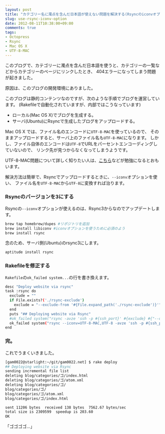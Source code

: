 ```yaml
---
layout: post
title: "カテゴリー名に濁点を含んだ日本語が使えない問題を解決する(Rsyncのiconvオプションを使う)"
slug: use-rsync-iconv-option
date: 2012-08-11T10:38:00+09:00
comments: true
tags:
- Octopress
- Rsync
- Mac OS X
- UTF-8-MAC
---
```


このブログで、カテゴリーに濁点を含んだ日本語を使うと、カテゴリーの一覧などからカテゴリーのページにリンクしたとき、
404エラーになってしまう問題が起きました。

原因は、このブログの開発環境にありました。

このブログは静的コンテンツなのですが、次のような手順でブログを運営しています。
(Rakefileで自動化されていますが、内部ではこうなっています)

* ローカル(Mac OS X)でブログを生成する。
* サーバ(Ubuntu)にRsyncで生成したブログをアップロードする。

Mac OS X では、ファイル名のエンコードに`UTF-8-MAC`を使っているので、
そのままアップロードすると、サーバ上のファイル名も`UTF-8-MAC`になります。
しかし、ファイル自体のエンコードは`UTF-8`でURLをパーセントエンコーディングしていないので、
リンク先が見つからなくなってしまうようです。

UTF-8-MAC問題について詳しく知りたい人は、[こちら](http://d.hatena.ne.jp/miau/20110805/1312555736)などが勉強になるとおもいます。

解決方法は簡単で、Rsyncでアップロードするときに、`--iconv`オプションを使い、
ファイル名を`UTF-8-MAC`から`UTF-8`に変換すれば治ります。

### Rsyncのバージョンを3にする

Rsyncの`--iconv`オプションが使えるのは、Rsync3からなのでアップデートします。

```bash
brew tap homebrew/dupes #リポジトリを追加
brew install libiconv #iconvオプションを使うために必須のよう
brew install rsync
```

念のため、サーバ側(Ubuntu)のrsync3にします。

```bash
aptitude install rsync
```

### Rakefileを修正する

`Rakefile`の`ok_failed system...`の行を書き換えます。

```bash
desc "Deploy website via rsync"
task :rsync do
  exclude = ""
  if File.exists?('./rsync-exclude')
    exclude = "--exclude-from '#{File.expand_path('./rsync-exclude')}'"
  end
  puts "## Deploying website via Rsync"
  #ok_failed system("rsync -avze 'ssh -p #{ssh_port}' #{exclude} #{"--delete" unless rsync_delete == false} #{public_dir}/ #{ssh_user}:#{document_root}")
  ok_failed system("rsync --iconv=UTF-8-MAC,UTF-8 -avze 'ssh -p #{ssh_port}' #{exclude} #{"--delete" unless rsync_delete == false} #{public_dir}/ #{ssh_user}:#{document_root}")
end
```

### 完。

これでうまくいきました。

```bash
[gam0022@starlight:~/git/gam0022.net] $ rake deploy
## Deploying website via Rsync
sending incremental file list
deleting blog/categories/ゴ/index.html
deleting blog/categories/ゴ/atom.xml
deleting blog/categories/ゴ/
blog/categories/ゴ/
blog/categories/ゴ/atom.xml
blog/categories/ゴ/index.html

sent 11206 bytes  received 138 bytes  7562.67 bytes/sec
total size is 2309599  speedup is 203.60
OK
```

「ゴゴゴゴ…」

